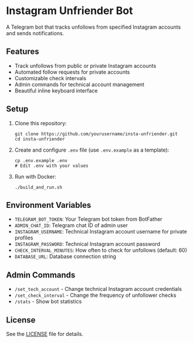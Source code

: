 # Instagram Unfriender Bot

A Telegram bot that tracks unfollows from specified Instagram accounts and sends notifications.

## Features

- Track unfollows from public or private Instagram accounts
- Automated follow requests for private accounts
- Customizable check intervals
- Admin commands for technical account management
- Beautiful inline keyboard interface

## Setup

1. Clone this repository:
   ```
   git clone https://github.com/yourusername/insta-unfriender.git
   cd insta-unfriender
   ```

2. Create and configure `.env` file (use `.env.example` as a template):
   ```
   cp .env.example .env
   # Edit .env with your values
   ```

3. Run with Docker:
   ```
   ./build_and_run.sh
   ```

## Environment Variables

- `TELEGRAM_BOT_TOKEN`: Your Telegram bot token from BotFather
- `ADMIN_CHAT_ID`: Telegram chat ID of admin user
- `INSTAGRAM_USERNAME`: Technical Instagram account username for private profiles
- `INSTAGRAM_PASSWORD`: Technical Instagram account password
- `CHECK_INTERVAL_MINUTES`: How often to check for unfollows (default: 60)
- `DATABASE_URL`: Database connection string

## Admin Commands

- `/set_tech_account` - Change technical Instagram account credentials
- `/set_check_interval` - Change the frequency of unfollower checks
- `/stats` - Show bot statistics

## License

See the [LICENSE](LICENSE) file for details. 